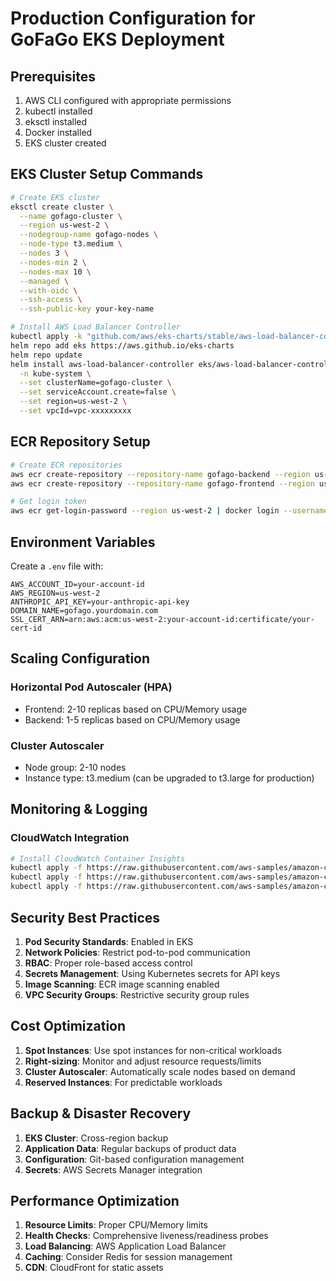 # Production Configuration for GoFaGo EKS Deployment

## Prerequisites
1. AWS CLI configured with appropriate permissions
2. kubectl installed
3. eksctl installed
4. Docker installed
5. EKS cluster created

## EKS Cluster Setup Commands

```bash
# Create EKS cluster
eksctl create cluster \
  --name gofago-cluster \
  --region us-west-2 \
  --nodegroup-name gofago-nodes \
  --node-type t3.medium \
  --nodes 3 \
  --nodes-min 2 \
  --nodes-max 10 \
  --managed \
  --with-oidc \
  --ssh-access \
  --ssh-public-key your-key-name

# Install AWS Load Balancer Controller
kubectl apply -k "github.com/aws/eks-charts/stable/aws-load-balancer-controller/crds?ref=master"
helm repo add eks https://aws.github.io/eks-charts
helm repo update
helm install aws-load-balancer-controller eks/aws-load-balancer-controller \
  -n kube-system \
  --set clusterName=gofago-cluster \
  --set serviceAccount.create=false \
  --set region=us-west-2 \
  --set vpcId=vpc-xxxxxxxxx
```

## ECR Repository Setup

```bash
# Create ECR repositories
aws ecr create-repository --repository-name gofago-backend --region us-west-2
aws ecr create-repository --repository-name gofago-frontend --region us-west-2

# Get login token
aws ecr get-login-password --region us-west-2 | docker login --username AWS --password-stdin YOUR_ACCOUNT_ID.dkr.ecr.us-west-2.amazonaws.com
```

## Environment Variables

Create a `.env` file with:
```
AWS_ACCOUNT_ID=your-account-id
AWS_REGION=us-west-2
ANTHROPIC_API_KEY=your-anthropic-api-key
DOMAIN_NAME=gofago.yourdomain.com
SSL_CERT_ARN=arn:aws:acm:us-west-2:your-account-id:certificate/your-cert-id
```

## Scaling Configuration

### Horizontal Pod Autoscaler (HPA)
- Frontend: 2-10 replicas based on CPU/Memory usage
- Backend: 1-5 replicas based on CPU/Memory usage

### Cluster Autoscaler
- Node group: 2-10 nodes
- Instance type: t3.medium (can be upgraded to t3.large for production)

## Monitoring & Logging

### CloudWatch Integration
```bash
# Install CloudWatch Container Insights
kubectl apply -f https://raw.githubusercontent.com/aws-samples/amazon-cloudwatch-container-insights/latest/k8s-deployment-manifest-templates/deployment-mode/daemonset/container-insights-monitoring/cloudwatch-namespace.yaml
kubectl apply -f https://raw.githubusercontent.com/aws-samples/amazon-cloudwatch-container-insights/latest/k8s-deployment-manifest-templates/deployment-mode/daemonset/container-insights-monitoring/cwagent-rbac.yaml
kubectl apply -f https://raw.githubusercontent.com/aws-samples/amazon-cloudwatch-container-insights/latest/k8s-deployment-manifest-templates/deployment-mode/daemonset/container-insights-monitoring/cwagent-daemonset.yaml
```

## Security Best Practices

1. **Pod Security Standards**: Enabled in EKS
2. **Network Policies**: Restrict pod-to-pod communication
3. **RBAC**: Proper role-based access control
4. **Secrets Management**: Using Kubernetes secrets for API keys
5. **Image Scanning**: ECR image scanning enabled
6. **VPC Security Groups**: Restrictive security group rules

## Cost Optimization

1. **Spot Instances**: Use spot instances for non-critical workloads
2. **Right-sizing**: Monitor and adjust resource requests/limits
3. **Cluster Autoscaler**: Automatically scale nodes based on demand
4. **Reserved Instances**: For predictable workloads

## Backup & Disaster Recovery

1. **EKS Cluster**: Cross-region backup
2. **Application Data**: Regular backups of product data
3. **Configuration**: Git-based configuration management
4. **Secrets**: AWS Secrets Manager integration

## Performance Optimization

1. **Resource Limits**: Proper CPU/Memory limits
2. **Health Checks**: Comprehensive liveness/readiness probes
3. **Load Balancing**: AWS Application Load Balancer
4. **Caching**: Consider Redis for session management
5. **CDN**: CloudFront for static assets
